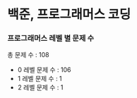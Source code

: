 # 백준, 프로그래머스 코딩
### 프로그래머스 레벨 별 문제 수
총 문제 수 : 108
- 0 레벨 문제 수 : 106
- 1 레벨 문제 수 : 1
- 2 레벨 문제 수 : 1

